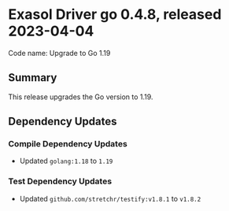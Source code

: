 # Exasol Driver go 0.4.8, released 2023-04-04

Code name: Upgrade to Go 1.19

## Summary

This release upgrades the Go version to 1.19.

## Dependency Updates

### Compile Dependency Updates

* Updated `golang:1.18` to `1.19`

### Test Dependency Updates

* Updated `github.com/stretchr/testify:v1.8.1` to `v1.8.2`
